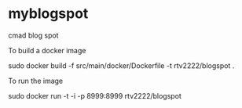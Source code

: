 # myblogspot
cmad blog spot 

To build a docker image

sudo docker build -f src/main/docker/Dockerfile -t  rtv2222/blogspot .

To run the image

sudo docker run -t -i -p 8999:8999 rtv2222/blogspot
